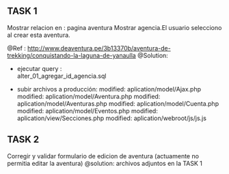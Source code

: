 


## TASK 1
Mostrar relacion en : pagina aventura
Mostrar agencia.El usuario selecciono al crear esta aventura.

@Ref : http://www.deaventura.pe/3b13370b/aventura-de-trekking/conquistando-la-laguna-de-yanaulla
@Solution:
- ejecutar query :  
	alter_01_agregar_id_agencia.sql
	
- subir archivos a producción:
	modified:   aplication/model/Ajax.php
	modified:   aplication/model/Aventura.php
	modified:   aplication/model/Aventuras.php
	modified:   aplication/model/Cuenta.php
	modified:   aplication/model/Eventos.php
	modified:   aplication/view/Secciones.php
	modified:   aplication/webroot/js/js.js




## TASK 2
Corregir y validar formulario de edicion de aventura (actuamente no permitia editar la aventura)
@solution: archivos adjuntos en la TASK 1







